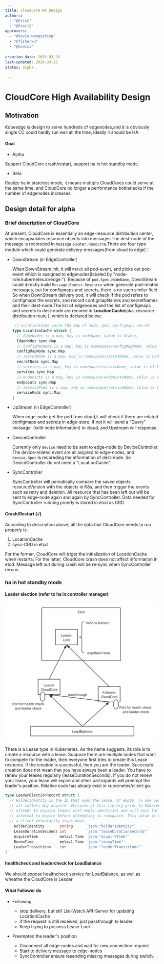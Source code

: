 ```yaml
---
title: CloudCore HA Design
authors:
  - "@GsssC"
  - "@Poor12"
approvers:
  - "@kevin-wangzefeng"
  - "@fisherxu"
  - "@kadisi"

creation-date: 2020-03-28
last-updated: 2020-03-28
status: alpha

---
```

# CloudCore High Availability Design
## Motivation
Kubeedge is design to serve hundreds of edgenodes,and it is obviously single CC could hardly run well all the time, ideally it should be HA.
#### Goal
- Alpha

Support CloudCore crash/restart, support ha in hot standby mode.
- Beta

Realize ha in stateless mode, it means multiple CloudCores could serve at the same time, and CloudCore no longer a performance bottlenecks if the number of edgenodes increases.

## Design detail for alpha
### Brief description of CloudCore

At present, CloudCore is essentially an edge-resource distribution center, which encapsulates resource objects into messages.The dest-node of the message is recoreded in `Message.Router.Resource`.There are four type module which could generate delivery-messages(from cloud to edge)：

- DownStream (in EdgeController) 
  
  When DownStream init, it will `Watch` all pod-event, and picks out pod-event which is assigned to edgenodes(labeled by "node-role.kubernetes.io/edge:"). Because of `pod.Spec.NodeName`, DownStream could directly build `Message.Router.Resource` when generate pod-related messages, but for configmaps and secrets, there is no such similar field. So when DownStream delivery pod, it will check if the pod refers to configmaps the secrets, and record configmapNames and secretNames and their dest-node.The list of edgenodes and the list of configmaps and secrets to dest-node are recored in **LocationCache**(aka. resource distribution route ), which is declared below:
  ```go
   // LocationCache cache the map of node, pod, configmap, secret
  type LocationCache struct {
    // EdgeNodes is a map, key is nodeName, value is Status
    EdgeNodes sync.Map
    // configMapNode is a map, key is namespace/configMapName, value is nodeName
    configMapNode sync.Map
    // secretNode is a map, key is namespace/secretName, value is nodeName
    secretNode sync.Map
    // services is a map, key is namespace/serviceName, value is v1.Service
    services sync.Map
    // endpoints is a map, key is namespace/endpointsName, value is v1.endpoints
    endpoints sync.Map
    // servicePods is a map, key is namespace/serviceName, value is []v1.Pod
    servicePods sync.Map
  }
  ```
- UpStream (in EdgeController)

  When edge-node get the pod from cloud,it will check if there are related configmaps and secrets in edge-store. If not it will send a "Query" message（with node information) to cloud, and Upstream will response.
  
- DeviceController

  Currently only `device` need to be sent to edge-node by DeviceController. The device-related event are all asigned to edge-nodes, and `device.Spec` is recoreding the information of dest-node. So DeviceController do not need a "LocationCache".
  
- SyncController

  SyncController will periodically compare the saved objects resourceVersion with the objects in K8s, and then trigger the events such as retry and deletion. All resource that has been left out will be sent to edge-node again and again by SyncController. Data needed for SyncController running proerly is stored in etcd as CRD.
  
#### Crash/Restart (√)
  According to description above, all the data that CloudCore needs to run properly is:
  
  1. LocationCache
  2. sync-CRD in etcd
  
  For the former, CloudCore will triger the initialization of LocationCache when restarts; For the latter, CloudCore crash does not affect information in etcd. Message left out during crash will be re-sync when SyncController reruns.
  
### ha in hot standby mode
#### Leader election (refer to ha in controller manager)
  ![HotStandby-design.png](../images/cloudcore-ha-design/HotStandby.png)
  
  There is a Lease type in Kubernetes. As the name suggests, its role is to create a resource with a lease. Suppose there are multiple nodes that want to compete for the leader, then everyone first tries to create this Lease resource. If the creation is successful, then you are the leader. Successful creation does not mean that you have always been a leader. You have to renew your leases regularly (leaseDurationSeconds). If you do not renew your lease, your lease will expire and other participants will preempt the leader's position.
  Relative code has aleady exist in kubernetes/client-go.
  ```go
  type LeaderElectionRecord struct {
    // HolderIdentity is the ID that owns the lease. If empty, no one owns this lease and
    // all callers may acquire. Versions of this library prior to Kubernetes 1.14 will not
    // attempt to acquire leases with empty identities and will wait for the full lease
    // interval to expire before attempting to reacquire. This value is set to empty when
    // a client voluntarily steps down.
      HolderIdentity       string      `json:"holderIdentity"`
      LeaseDurationSeconds int         `json:"leaseDurationSeconds"`
      AcquireTime          metav1.Time `json:"acquireTime"`
      RenewTime            metav1.Time `json:"renewTime"`
      LeaderTransitions    int         `json:"leaderTransitions"`
  }
  ```
#### healthcheck and leadercheck for LoadBalance

  We should expose healthcheck service for LoadBalance, as well as wheathe the CloudCore is Leader.
  
#### What Follower do
- Following

  - stop delivery, but still List-Watch API-Server for updating LocationCache
  - if the request is still received, just passthrough to leader
  - Keep trying to possess Lease-Lock
  
- Preempted the leader's position
  - Disconnect all edge-nodes and wait for new connection request
  - Start to delivery message to edge-nodes
  - SyncController ensure resending missing messages during switch.
  
